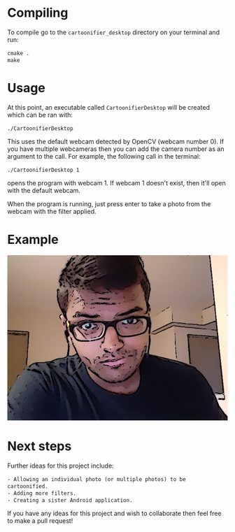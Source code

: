 # Compiling

 To compile go to the `cartoonifier_desktop` directory on your terminal and run:

 ```
 cmake .
 make
 ```

# Usage

 At this point, an executable called `CartoonifierDesktop` will be created which can be ran with:

 ```
 ./CartoonifierDesktop
 ```
This uses the default webcam detected by OpenCV (webcam number 0). If you have multiple webcameras then you can add the camera number as an argument to the call. For example, the following call in the terminal:

```
./CartoonifierDesktop 1
```
opens the program with webcam 1. If webcam 1 doesn't exist, then it'll open with the default webcam.

When the program is running, just press enter to take a photo from the webcam with the filter applied.

# Example

![](example_image.jpg)

# Next steps

Further ideas for this project include:

    - Allowing an individual photo (or multiple photos) to be cartoonified.
    - Adding more filters.
    - Creating a sister Android application.

If you have any ideas for this project and wish to collaborate then feel free to make a pull request!
